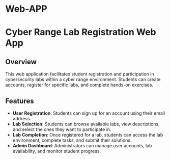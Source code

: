 # Web-APP
# Cyber Range Lab Registration Web App

## Overview
This web application facilitates student registration and participation in cybersecurity labs within a cyber range environment. Students can create accounts, register for specific labs, and complete hands-on exercises.

## Features
- **User Registration**: Students can sign up for an account using their email address.
- **Lab Selection**: Students can browse available labs, view descriptions, and select the ones they want to participate in.
- **Lab Completion**: Once registered for a lab, students can access the lab environment, complete tasks, and submit their solutions.
- **Admin Dashboard**: Administrators can manage user accounts, lab availability, and monitor student progress.